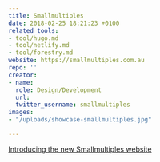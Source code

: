 ```yaml
---
title: Smallmultiples
date: 2018-02-25 18:21:23 +0100
related_tools:
- tool/hugo.md
- tool/netlify.md
- tool/forestry.md
website: https://smallmultiples.com.au
repo: ''
creator:
- name: 
  role: Design/Development
  url: 
  twitter_username: smallmultiples
images:
- "/uploads/showcase-smallmultiples.jpg"

---
```

[Introducing the new Smallmultiples website](https://smallmultiples.com.au/articles/introducing-the-new-small-multiples-website/)
